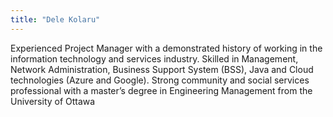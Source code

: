 ```yaml
---
title: "Dele Kolaru"
---
```


Experienced Project Manager with a demonstrated history of working in the information technology and services industry. Skilled in Management, Network Administration, Business Support System (BSS), Java and Cloud technologies (Azure and Google). Strong community and social services professional with a master’s degree in Engineering Management from the University of Ottawa

